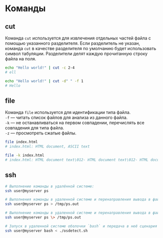 # Команды

## cut
Команда `cut` используется для извлечения отдельных частей файла с помощью указанного разделителя. Если разделитель не указан, команда `cut` в качестве разделителя по умолчанию будет использовать символ табуляции. Разделители делят каждую прочитанную строку файла на поля.
```sh
echo "Hello world!" | cut -c 2-4
# ell

echo "Hello world!" | cut -d" " -f 1
# Hello
```

## file
Команда `file` используется для идентификации типа файла.  
`-f` — читать список файлов для анализа из данного файла.  
`-k` — не останавливаться на первом совпадении, перечислять все совпадения для типа файла.  
`-z` — просмотреть сжатые файлы.  
```sh
file index.html 
# index.html: HTML document, ASCII text

file -k index.html 
# index.html: HTML document text\012- HTML document text\012- HTML document text\012- HTML document text\012- exported SGML document, ASCII text
```

## ssh
```sh
# Выполнение команды в удалённой системе:
ssh user@myserver ps

# Выполнения команды в удаленной системе и перенаправления вывода в файл в локальной системе:
ssh user@myserver ps > /tmp/ps.out

# Выполнение команды в удаленной системе и перенаправления вывода в файл в удаленной системе:
ssh user@myserver ps \> /tmp/ps.out

# Запуск в удаленной системе оболочки `bash` и передача в неё сценария osdetect.sh из локальной системы:
ssh user@myserver bash < ./osdetect.sh

```
